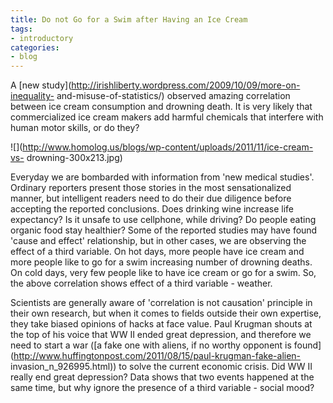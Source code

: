 ```yaml
---
title: Do not Go for a Swim after Having an Ice Cream
tags:
- introductory
categories:
- blog
---
```

A [new study](http://irishliberty.wordpress.com/2009/10/09/more-on-inequality-
and-misuse-of-statistics/) observed amazing correlation between ice cream
consumption and drowning death. It is very likely that commercialized ice
cream makers add harmful chemicals that interfere with human motor skills, or
do they?
<!--more-->

![](http://www.homolog.us/blogs/wp-content/uploads/2011/11/ice-cream-vs-
drowning-300x213.jpg)

Everyday we are bombarded with information from 'new medical studies'.
Ordinary reporters present those stories in the most sensationalized manner,
but intelligent readers need to do their due diligence before accepting the
reported conclusions. Does drinking wine increase life expectancy? Is it
unsafe to use cellphone, while driving? Do people eating organic food stay
healthier? Some of the reported studies may have found 'cause and effect'
relationship, but in other cases, we are observing the effect of a third
variable. On hot days, more people have ice cream and more people like to go
for a swim increasing number of drowning deaths. On cold days, very few people
like to have ice cream or go for a swim. So, the above correlation shows
effect of a third variable - weather.

Scientists are generally aware of 'correlation is not causation' principle in
their own research, but when it comes to fields outside their own expertise,
they take biased opinions of hacks at face value. Paul Krugman shouts at the
top of his voice that WW II ended great depression, and therefore we need to
start a war ([a fake one with aliens, if no worthy opponent is
found](http://www.huffingtonpost.com/2011/08/15/paul-krugman-fake-alien-
invasion_n_926995.html)) to solve the current economic crisis. Did WW II
really end great depression? Data shows that two events happened at the same
time, but why ignore the presence of a third variable - social mood?


